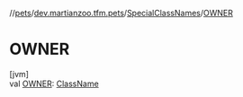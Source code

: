 //[pets](../../../index.md)/[dev.martianzoo.tfm.pets](../index.md)/[SpecialClassNames](index.md)/[OWNER](-o-w-n-e-r.md)

# OWNER

[jvm]\
val [OWNER](-o-w-n-e-r.md): [ClassName](../../dev.martianzoo.tfm.pets.ast/-class-name/index.md)
